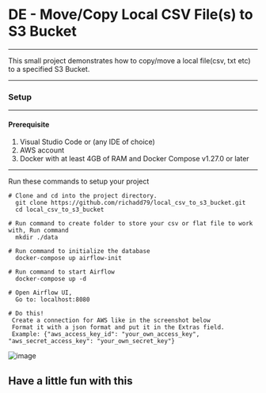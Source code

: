 # DE - Move/Copy Local CSV File(s) to S3 Bucket
___

This small project demonstrates how to copy/move a local file(csv, txt etc) to a specified S3 Bucket.

___
### Setup
___
#### Prerequisite
1. Visual Studio Code or (any IDE of choice)
2. AWS account
3. Docker with at least 4GB of RAM and Docker Compose v1.27.0 or later

---

Run these commands to setup your project

    # Clone and cd into the project directory.
      git clone https://github.com/richadd79/local_csv_to_s3_bucket.git
      cd local_csv_to_s3_bucket

    # Run command to create folder to store your csv or flat file to work with, Run command
      mkdir ./data
      
    # Run command to initialize the database
      docker-compose up airflow-init

    # Run command to start Airflow
      docker-compose up -d

    # Open Airflow UI, 
      Go to: localhost:8080
      
    # Do this! 
     Create a connection for AWS like in the screenshot below
     Format it with a json format and put it in the Extras field.
     Example: {"aws_access_key_id": "your_own_access_key", "aws_secret_access_key": "your_own_secret_key"}
 
   ![image](https://user-images.githubusercontent.com/24456790/220696846-04a985d7-d201-4905-a92a-79516c394308.png)
   
## Have a little fun with this
